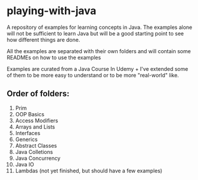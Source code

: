 # playing-with-java

A repository of examples for learning concepts in Java. The examples alone will not be sufficient to learn Java but will be a good starting point to see how different things are done. 

All the examples are separated with their own folders and will contain some READMEs on how to use the examples

Examples are curated from a Java Course In Udemy + I've extended some of them to be more easy to understand or to be more "real-world" like.

## Order of folders: 
1. Prim
2. OOP Basics
3. Access Modifiers
4. Arrays and Lists
5. Interfaces
6. Generics
7. Abstract Classes
8. Java Colletions
9. Java Concurrency
10. Java IO
11. Lambdas (not yet finished, but should have a few examples)